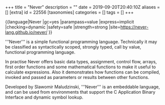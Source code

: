 +++
title = "Never"
description = ""
date = 2019-09-20T20:40:10Z
aliases = []
[extra]
id = 22556
[taxonomies]
categories = []
tags = []
+++

{{language|Never
|gc=yes
|parampass=value
|express=implicit
|checking=dynamic
|safety=safe
|strength=strong
|site=https://never-lang.github.io/never/
}}

'''Never''' is a simple functional programming language. Technically it may be classified as syntactically scoped, strongly typed, call by value, functional programming language.

In practise Never offers basic data types, assignment, control flow, arrays,
first order functions and some mathematical functions to make it useful
to calculate expressions. Also it demonstrates how functions can be compiled,
invoked and passed as parameters or results between other functions.

Developed by Slawomir Maludzinski, '''Never''' is an embeddable language, and can be used from environments that support the C Application Binary Interface and dynamic symbol lookup.
